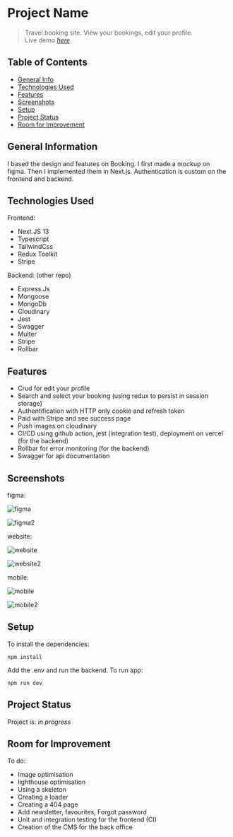 # Project Name
> Travel booking site. View your bookings, edit your profile.  
> Live demo [_here_](https://app.holid-server.xyz/). 

## Table of Contents
* [General Info](#general-information)
* [Technologies Used](#technologies-used)
* [Features](#features)
* [Screenshots](#screenshots)
* [Setup](#setup)
* [Project Status](#project-status)
* [Room for Improvement](#room-for-improvement)

## General Information
I based the design and features on Booking. I first made a mockup on figma. 
Then I implemented them in Next.js. 
Authentication is custom on the frontend and backend.

## Technologies Used
Frontend:
- Next.JS 13
- Typescript
- TailwindCss
- Redux Toolkit
- Stripe

Backend: (other repo)
- Express.Js
- Mongoose
- MongoDb
- Cloudinary
- Jest
- Swagger
- Multer
- Stripe
- Rollbar

## Features
- Crud for edit your profile
- Search and select your booking (using redux to persist in session storage)
- Authentification with HTTP only cookie and refresh token
- Paid with Stripe and see success page
- Push images on cloudinary
- CI/CD using github action, jest (integration test), deployment on vercel (for the backend)
- Rollbar for error monitoring (for the backend)
- Swagger for api documentation

## Screenshots
figma: 

![figma](https://github.com/gysenlionel/holid-client/assets/90910874/9d947b09-34f1-43a2-9abc-0da795145add)

![figma2](https://github.com/gysenlionel/holid-client/assets/90910874/445356df-b477-48d1-80ec-f1668581436d)

website:

![website](https://github.com/gysenlionel/holid-client/assets/90910874/74de429d-32fa-4c83-80ea-aa8a46dd70ab)

![website2](https://github.com/gysenlionel/holid-client/assets/90910874/72a7ec1e-25f9-41ee-bf0b-1fbcb2cff8af)

mobile:

![mobile](https://github.com/gysenlionel/holid-client/assets/90910874/1066b71a-3ed0-48c9-9d0b-dde07f45dc41)

![mobile2](https://github.com/gysenlionel/holid-client/assets/90910874/7e55f023-b070-485b-a5b8-5cbe880d46e0)

## Setup
To install the dependencies:

```
npm install
```
Add the .env and run the backend.
To run app:

```
npm run dev
```

## Project Status
Project is: _in progress_ 

## Room for Improvement
To do:
- Image optimisation
- lighthouse optimisation
- Using a skeleton
- Creating a loader
- Creating a 404 page
- Add newsletter, favourites, Forgot password
- Unit and integration testing for the frontend (CI)
- Creation of the CMS for the back office

